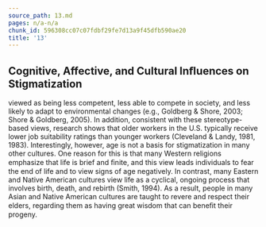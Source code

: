 ```yaml
---
source_path: 13.md
pages: n/a-n/a
chunk_id: 596308cc07c07fdbf29fe7d13a9f45dfb590ae20
title: '13'
---
```

## Cognitive, Affective, and Cultural Inﬂuences on Stigmatization

viewed as being less competent, less able to compete in society, and less likely to adapt to environmental changes (e.g., Goldberg & Shore, 2003; Shore & Goldberg, 2005). In addition, consistent with these stereotype- based views, research shows that older workers in the U.S. typically receive lower job suitability ratings than younger workers (Cleveland & Landy, 1981, 1983). Interestingly, however, age is not a basis for stigmatization in many other cultures. One reason for this is that many Western religions emphasize that life is brief and ﬁnite, and this view leads individuals to fear the end of life and to view signs of age negatively. In contrast, many Eastern and Native American cultures view life as a cyclical, ongoing process that involves birth, death, and rebirth (Smith, 1994). As a result, people in many Asian and Native American cultures are taught to revere and respect their elders, regarding them as having great wisdom that can beneﬁt their progeny.
